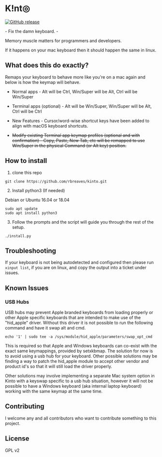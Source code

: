 # K!nt◎
[![GitHub release](https://img.shields.io/github/release/rbreaves/kinto.svg)](https://github.com/rbreaves/kinto/releases)

\- Fix the damn keyboard. -

Memory muscle matters for programmers and developers.

If it happens on your mac keyboard then it should happen the same in linux.

## What does this do exactly?

Remaps your keyboard to behave more like you're on a mac again and below is how the keymap will behave.

- Normal apps - Alt will be Ctrl, Win/Super will be Alt, Ctrl will be Win/Super

- Terminal apps (optional) - Alt will be Win/Super, Win/Super will be Alt, Ctrl will be Ctrl

- New Features - Cursor/word-wise shortcut keys have been added to align with macOS keyboard shortcuts.

- ~~Modify existing Terminal app keymap profiles (optional and with confirmation) - Copy, Paste, New Tab, etc will be remapped to use Win/Super in the physical Command (or Alt key) position.~~

## How to install

1. clone this repo
```
git clone https://github.com/rbreaves/kinto.git
```
2. Install python3 (If needed)

Debian or Ubuntu 16.04 or 18.04
```
sudo apt update
sudo apt install python3
```

3. Follow the prompts and the script will guide you through the rest of the setup.
```
./install.py
```

## Troubleshooting
If your keyboard is not being autodetected and configured then please run `xinput list`, if you are on linux, and copy the output into a ticket under issues.

## Known Issues

### USB Hubs

USB hubs may prevent Apple branded keyboards from loading properly or other Apple specific keyboards that are intended to make use of the "hid_apple" driver. Without this driver it is not possible to run the following command and have it swap alt and cmd.

```
echo '1' | sudo tee -a /sys/module/hid_apple/parameters/swap_opt_cmd
```

This is required so that Apple and Windows keyboards can co-exist with the exact same keymappings, provided by setxkbmap. The solution for now is to avoid using a usb hub for your keyboard. Other possible solutions may be finding a way to patch the hid_apple module to accept other vendor and product id's so that it will still load the driver properly.

Other solutions may involve implementing a separate Mac system option in Kinto with a keyswap specific to a usb hub situation, however it will not be possible to have a Windows keyboard (aka internal laptop keyboard) working with the same keymap at the same time.

## Contributing

I welcome any and all contributors who want to contribute something to this project.

## License

GPL v2
